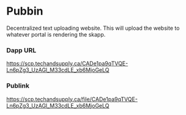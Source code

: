 # Pubbin

Decentralized text uploading website. This will upload the website to whatever portal is rendering the skapp.

### Dapp URL
https://scp.techandsupply.ca/CADe1pa9qTVQE-Ln6pZg3_UzAGl_M33cdLE_xb6MjoGeLQ

### Publink
https://scp.techandsupply.ca/file/CADe1pa9qTVQE-Ln6pZg3_UzAGl_M33cdLE_xb6MjoGeLQ
